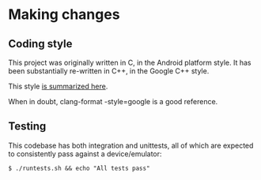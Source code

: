 # Making changes

## Coding style

This project was originally written in C, in the Android platform style.
It has been substantially re-written in C++, in the Google C++ style.

This style
[is summarized here](https://google.github.io/styleguide/cppguide.html).

When in doubt, clang-format -style=google is a good reference.

## Testing

This codebase has both integration and unittests, all of which are expected to
consistently pass against a device/emulator:

```
$ ./runtests.sh && echo "All tests pass"

```
